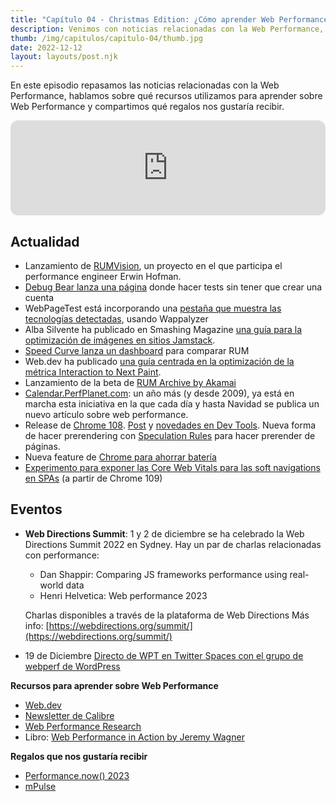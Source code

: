 ```yaml
---
title: "Capítulo 04 - Christmas Edition: ¿Cómo aprender Web Performance?"
description: Venimos con noticias relacionadas con la Web Performance, hablamos sobre qué recursos utilizamos para aprender sobre Web Performance y compartimos qué regalos nos gustaría recibir.
thumb: /img/capitulos/capitulo-04/thumb.jpg
date: 2022-12-12
layout: layouts/post.njk
---
```


En este episodio repasamos las noticias relacionadas con la Web Performance, hablamos sobre qué recursos utilizamos para aprender sobre Web Performance y compartimos qué regalos nos gustaría recibir.

<iframe loading="lazy" style="border-radius:12px"
    src="https://open.spotify.com/embed/episode/2HxMwCkgRr9Jj3JjdMQJY8" width="100%" height="152"
    frameBorder="0" allowfullscreen=""
    allow="autoplay; clipboard-write; encrypted-media; fullscreen; picture-in-picture"></iframe>

## Actualidad

*   Lanzamiento de [RUMVision](https://www.rumvision.com/), un proyecto en el que participa el performance engineer Erwin Hofman.
*   [Debug Bear lanza una página](https://www.debugbear.com/test/website-speed) donde hacer tests sin tener que crear una cuenta 
*   WebPageTest está incorporando una [pestaña que muestra las tecnologías detectadas](https://www.linkedin.com/feed/update/urn:li:activity:7003422807099351042/), usando Wappalyzer 
*   Alba Silvente ha publicado en Smashing Magazine [una guía para la optimización de imágenes en sitios Jamstack](https://www.smashingmagazine.com/2022/11/guide-image-optimization-jamstack-sites/).
*   [Speed Curve lanza un dashboard](https://www.speedcurve.com/blog/real-user-monitoring-compare-dashboard/) para comparar RUM
*   Web.dev ha publicado [una guía centrada en la optimización de la métrica Interaction to Next Paint](https://web.dev/optimize-inp/).
*   Lanzamiento de la beta de [RUM Archive by Akamai](https://rumarchive.com/) 
*   [Calendar.PerfPlanet.com](http://calendar.perfplanet.com/): un año más (y desde 2009), ya está en marcha esta iniciativa en la que cada día y hasta Navidad se publica un nuevo artículo sobre web performance.
*   Release de [Chrome 108](https://chromestatus.com/features#milestone%3D108). [Post](https://developer.chrome.com/blog/chrome-108-beta) y [novedades en Dev Tools](https://developer.chrome.com/blog/new-in-devtools-108/). Nueva forma de hacer prerendering con [Speculation Rules](https://developer.chrome.com/blog/prerender-pages/) para hacer prerender de páginas.
*   Nueva feature de [Chrome para ahorrar batería]( https://blog.google/products/chrome/new-chrome-features-to-save-battery-and-make-browsing-smoother/)
*   [Experimento para exponer las Core Web Vitals para las soft navigations en SPAs](https://groups.google.com/a/chromium.org/g/blink-dev/c/IK-IZTBo59U/m/r8WaR2YOBQAJ) (a partir de Chrome 109)  

## Eventos

* **Web Directions Summit**: 1 y 2 de diciembre se ha celebrado la Web Directions Summit 2022 en Sydney. Hay un par de charlas relacionadas con performance:
  - Dan Shappir: Comparing JS frameworks performance using real-world data
  - Henri Helvetica: Web performance 2023
  
  Charlas disponibles a través de la plataforma de Web Directions
  Más info: [https://webdirections.org/summit/](https://webdirections.org/summit/)
    
- 19 de Diciembre [Directo de WPT en Twitter Spaces con el grupo de webperf de WordPress](https://twitter.com/henrihelvetica/status/1599908277914980352?s=46&t=75ejSQE61k0ylIGaGpQMnQ)

**Recursos para aprender sobre Web Performance**

*   [Web.dev](https://web.dev)
*   [Newsletter de Calibre](https://perf.email/)
*   [Web Performance Research](https://github.com/imteekay/web-performance-research)
*   Libro: [Web Performance in Action by Jeremy Wagner](https://www.manning.com/books/web-performance-in-action) 


**Regalos que nos gustaría recibir**

*   [Performance.now() 2023](https://perfnow.nl)
*   [mPulse](https://www.akamai.com/es/products/mpulse-real-user-monitoring)
